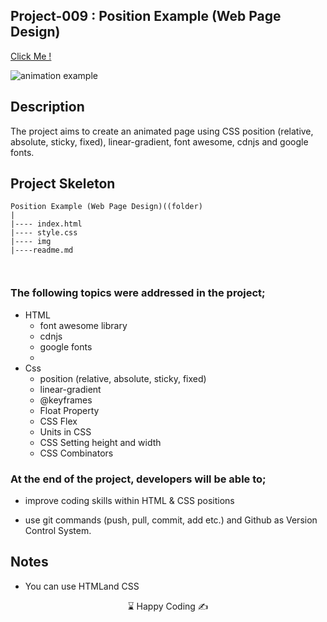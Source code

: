 ## Project-009 : Position Example (Web Page Design)

[Click Me !](https://kaplanh.github.io/position-practice/)

![animation example](https://github.com/kaplanh/animation/assets/101884444/4fc2ada3-2998-4088-bea9-d041d48630b3)



## Description

The project aims to create an animated page using CSS position (relative, absolute, sticky, fixed), linear-gradient, font awesome, cdnjs and google fonts.


## Project Skeleton

```
Position Example (Web Page Design)((folder)
|
|---- index.html
|---- style.css
|---- img
|----readme.md



```

### The following topics were addressed in the project;

-   HTML
    - font awesome library
    -  cdnjs
    -  google fonts
    - 
-   Css
    -   position (relative, absolute, sticky, fixed)
    -   linear-gradient
    -   @keyframes 
    -   Float Property
    -   CSS Flex
    -   Units in CSS
    -   CSS Setting height and width
    -   CSS Combinators



### At the end of the project, developers will be able to;

-   improve coding skills within HTML & CSS positions

-   use git commands (push, pull, commit, add etc.) and Github as Version Control System.

## Notes

-   You can use HTMLand CSS

<center> ⌛ Happy Coding  ✍ </center>


